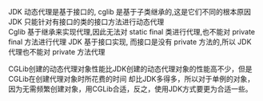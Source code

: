 JDK 动态代理是基于接口的, cglib 是基于子类继承的,这是它们不同的根本原因
JDK 只能针对有接口的类的接口方法进行动态代理  
Cglib 基于继承来实现代理,因此无法对 static final 类进行代理,也不能对 private final 方法进行代理
JDK 基于接口实现, 而接口是没有 private 方法的,所以 JDK 代理也不能对 private 方法代理
  
CGLib创建的动态代理对象性能比JDK创建的动态代理对象的性能高不少，但是CGLib在创建代理对象时所花费的时间
却比JDK多得多，所以对于单例的对象，因为无需频繁创建对象，用CGLib合适，反之，使用JDK方式要更为合适一些。
